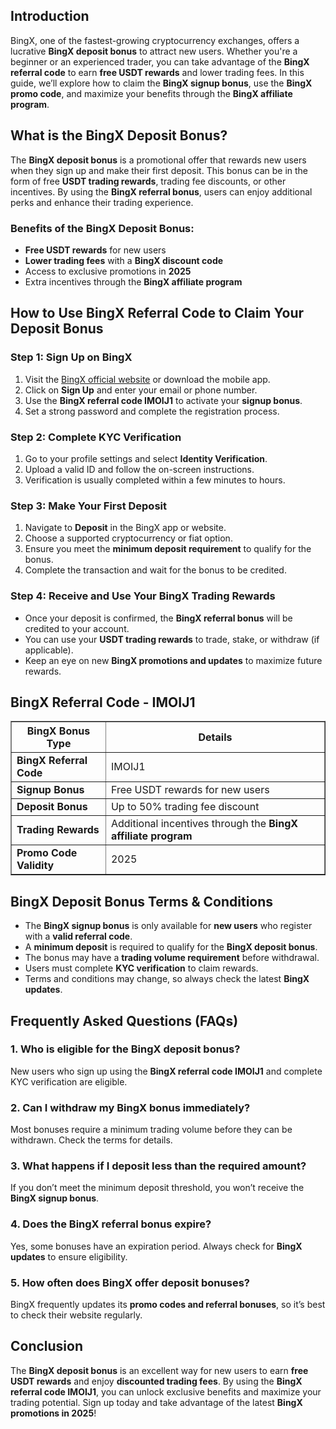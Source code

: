 <h2>Introduction</h2>
<p>BingX, one of the fastest-growing cryptocurrency exchanges, offers a lucrative <strong>BingX deposit bonus</strong> to attract new users. Whether you're a beginner or an experienced trader, you can take advantage of the <strong>BingX referral code</strong> to earn <strong>free USDT rewards</strong> and lower trading fees. In this guide, we’ll explore how to claim the <strong>BingX signup bonus</strong>, use the <strong>BingX promo code</strong>, and maximize your benefits through the <strong>BingX affiliate program</strong>.</p>

<h2>What is the BingX Deposit Bonus?</h2>
<p>The <strong>BingX deposit bonus</strong> is a promotional offer that rewards new users when they sign up and make their first deposit. This bonus can be in the form of free <strong>USDT trading rewards</strong>, trading fee discounts, or other incentives. By using the <strong>BingX referral bonus</strong>, users can enjoy additional perks and enhance their trading experience.</p>

<h3>Benefits of the BingX Deposit Bonus:</h3>
<ul>
    <li><strong>Free USDT rewards</strong> for new users</li>
    <li><strong>Lower trading fees</strong> with a <strong>BingX discount code</strong></li>
    <li>Access to exclusive promotions in <strong>2025</strong></li>
    <li>Extra incentives through the <strong>BingX affiliate program</strong></li>
</ul>

<h2>How to Use BingX Referral Code to Claim Your Deposit Bonus</h2>
<h3>Step 1: Sign Up on BingX</h3>
<ol>
    <li>Visit the <a href="https://bingx.com/invite/IMOIJ1">BingX official website</a> or download the mobile app.</li>
    <li>Click on <strong>Sign Up</strong> and enter your email or phone number.</li>
    <li>Use the <strong>BingX referral code IMOIJ1</strong> to activate your <strong>signup bonus</strong>.</li>
    <li>Set a strong password and complete the registration process.</li>
</ol>

<h3>Step 2: Complete KYC Verification</h3>
<ol>
    <li>Go to your profile settings and select <strong>Identity Verification</strong>.</li>
    <li>Upload a valid ID and follow the on-screen instructions.</li>
    <li>Verification is usually completed within a few minutes to hours.</li>
</ol>

<h3>Step 3: Make Your First Deposit</h3>
<ol>
    <li>Navigate to <strong>Deposit</strong> in the BingX app or website.</li>
    <li>Choose a supported cryptocurrency or fiat option.</li>
    <li>Ensure you meet the <strong>minimum deposit requirement</strong> to qualify for the bonus.</li>
    <li>Complete the transaction and wait for the bonus to be credited.</li>
</ol>

<h3>Step 4: Receive and Use Your BingX Trading Rewards</h3>
<ul>
    <li>Once your deposit is confirmed, the <strong>BingX referral bonus</strong> will be credited to your account.</li>
    <li>You can use your <strong>USDT trading rewards</strong> to trade, stake, or withdraw (if applicable).</li>
    <li>Keep an eye on new <strong>BingX promotions and updates</strong> to maximize future rewards.</li>
</ul>

<h2>BingX Referral Code - IMOIJ1</h2>
<table border="1">
    <tr>
        <th><strong>BingX Bonus Type</strong></th>
        <th><strong>Details</strong></th>
    </tr>
    <tr>
        <td><strong>BingX Referral Code</strong></td>
        <td>IMOIJ1</td>
    </tr>
    <tr>
        <td><strong>Signup Bonus</strong></td>
        <td>Free USDT rewards for new users</td>
    </tr>
    <tr>
        <td><strong>Deposit Bonus</strong></td>
        <td>Up to 50% trading fee discount</td>
    </tr>
    <tr>
        <td><strong>Trading Rewards</strong></td>
        <td>Additional incentives through the <strong>BingX affiliate program</strong></td>
    </tr>
    <tr>
        <td><strong>Promo Code Validity</strong></td>
        <td>2025</td>
    </tr>
</table>

<h2>BingX Deposit Bonus Terms & Conditions</h2>
<ul>
    <li>The <strong>BingX signup bonus</strong> is only available for <strong>new users</strong> who register with a <strong>valid referral code</strong>.</li>
    <li>A <strong>minimum deposit</strong> is required to qualify for the <strong>BingX deposit bonus</strong>.</li>
    <li>The bonus may have a <strong>trading volume requirement</strong> before withdrawal.</li>
    <li>Users must complete <strong>KYC verification</strong> to claim rewards.</li>
    <li>Terms and conditions may change, so always check the latest <strong>BingX updates</strong>.</li>
</ul>

<h2>Frequently Asked Questions (FAQs)</h2>
<h3>1. Who is eligible for the BingX deposit bonus?</h3>
<p>New users who sign up using the <strong>BingX referral code IMOIJ1</strong> and complete KYC verification are eligible.</p>

<h3>2. Can I withdraw my BingX bonus immediately?</h3>
<p>Most bonuses require a minimum trading volume before they can be withdrawn. Check the terms for details.</p>

<h3>3. What happens if I deposit less than the required amount?</h3>
<p>If you don’t meet the minimum deposit threshold, you won’t receive the <strong>BingX signup bonus</strong>.</p>

<h3>4. Does the BingX referral bonus expire?</h3>
<p>Yes, some bonuses have an expiration period. Always check for <strong>BingX updates</strong> to ensure eligibility.</p>

<h3>5. How often does BingX offer deposit bonuses?</h3>
<p>BingX frequently updates its <strong>promo codes and referral bonuses</strong>, so it’s best to check their website regularly.</p>

<h2>Conclusion</h2>
<p>The <strong>BingX deposit bonus</strong> is an excellent way for new users to earn <strong>free USDT rewards</strong> and enjoy <strong>discounted trading fees</strong>. By using the <strong>BingX referral code IMOIJ1</strong>, you can unlock exclusive benefits and maximize your trading potential. Sign up today and take advantage of the latest <strong>BingX promotions in 2025</strong>!</p>

